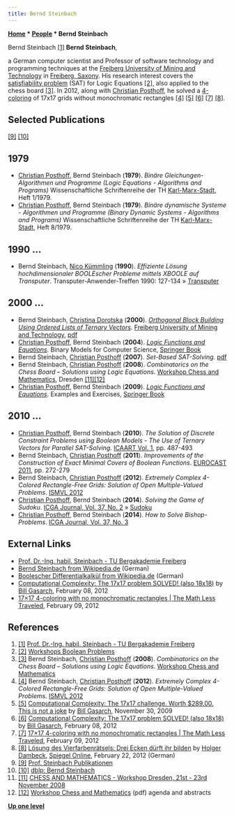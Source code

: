 ```yaml
---
title: Bernd Steinbach
---
```

**[Home](Home "Home") * [People](People "People") * Bernd Steinbach**

[](https://tu-freiberg.de/user/851) Bernd Steinbach <a id="cite-note-1" href="#cite-ref-1">[1]</a>
**Bernd Steinbach**,

a German computer scientist and Professor of software technology and programming techniques at the [Freiberg University of Mining and Technology](https://en.wikipedia.org/wiki/Technische_Universit%C3%A4t_Bergakademie_Freiberg) in [Freiberg, Saxony](https://en.wikipedia.org/wiki/Freiberg,_Saxony). His research interest covers the [satisfiability problem](https://en.wikipedia.org/wiki/Boolean_satisfiability_problem) (SAT) for Logic Equations <a id="cite-note-2" href="#cite-ref-2">[2]</a>, also applied to the chess board <a id="cite-note-3" href="#cite-ref-3">[3]</a>. In 2012, along with [Christian Posthoff](Christian_Posthoff "Christian Posthoff"), he solved a [4-coloring](https://en.wikipedia.org/wiki/Four_color_theorem) of 17x17 grids without monochromatic rectangles <a id="cite-note-4" href="#cite-ref-4">[4]</a> <a id="cite-note-5" href="#cite-ref-5">[5]</a> <a id="cite-note-6" href="#cite-ref-6">[6]</a> <a id="cite-note-7" href="#cite-ref-7">[7]</a> <a id="cite-note-8" href="#cite-ref-8">[8]</a>.

## Selected Publications

<a id="cite-note-9" href="#cite-ref-9">[9]</a> <a id="cite-note-10" href="#cite-ref-10">[10]</a>

## 1979

- [Christian Posthoff](Christian_Posthoff "Christian Posthoff"), Bernd Steinbach (**1979**). *Binäre Gleichungen- Algorithmen und Programme (Logic Equations - Algorithms and Programs)* Wissenschaftliche Schriftenreihe der TH [Karl-Marx-Stadt](https://en.wikipedia.org/wiki/Chemnitz), Heft 1/1979.
- [Christian Posthoff](Christian_Posthoff "Christian Posthoff"), Bernd Steinbach (**1979**). *Binäre dynamische Systeme - Algorithmen und Programme (Binary Dynamic Systems - Algorithms and Programs)* Wissenschaftliche Schriftenreihe der TH [Karl-Marx-Stadt](https://en.wikipedia.org/wiki/Chemnitz), Heft 8/1979.

## 1990 ...

- Bernd Steinbach, [Nico Kümmling](http://www.informatik.uni-trier.de/~ley/pers/hd/k/K=uuml=mmling:Nico.html) (**1990**). *Effiziente Lösung hochdimensionaler BOOLEscher Probleme mittels XBOOLE auf Transputer*. Transputer-Anwender-Treffen 1990: 127-134 » [Transputer](Transputer "Transputer")

## 2000 ...

- Bernd Steinbach, [Christina Dorotska](http://www.informatik.tu-freiberg.de/~dorotska/) (**2000**). *[Orthogonal Block Building Using Ordered Lists of Ternary Vectors](http://citeseerx.ist.psu.edu/viewdoc/summary?doi=10.1.1.32.6551)*. [Freiberg University of Mining and Technology](https://en.wikipedia.org/wiki/Freiberg_University_of_Mining_and_Technology), [pdf](http://www.informatik.tu-freiberg.de/prof2/publikationen/BP2000_OBB.pdf)
- [Christian Posthoff](Christian_Posthoff "Christian Posthoff"), Bernd Steinbach (**2004**). *[Logic Functions and Equations](http://www.springer.com/engineering/electronics/book/978-1-4020-2937-0)*. Binary Models for Computer Science, [Springer Book](http://www.springer.com/?SGWID=1-102-0-0-0)
- Bernd Steinbach, [Christian Posthoff](Christian_Posthoff "Christian Posthoff") (**2007**). *Set-Based SAT-Solving*. [pdf](http://www.informatik.tu-freiberg.de/prof2/publikationen/JFUN_SBSS_2007.pdf)
- Bernd Steinbach, [Christian Posthoff](Christian_Posthoff "Christian Posthoff") (**2008**). *Combinatorics on the Chess Board – Solutions using Logic Equations*. [Workshop Chess and Mathematics](Workshop_Chess_and_Mathematics "Workshop Chess and Mathematics"), Dresden <a id="cite-note-11" href="#cite-ref-11">[11]</a><a id="cite-note-12" href="#cite-ref-12">[12]</a>
- [Christian Posthoff](Christian_Posthoff "Christian Posthoff"), Bernd Steinbach (**2009**).  *[Logic Functions and Equations](http://www.springer.com/computer/foundations/book/978-1-4020-9594-8)*. Examples and Exercises, [Springer Book](http://www.springer.com/?SGWID=1-102-0-0-0)

## 2010 ...

- [Christian Posthoff](Christian_Posthoff "Christian Posthoff"), Bernd Steinbach (**2010**). *The Solution of Discrete Constraint Problems using Boolean Models - The Use of Ternary Vectors for Parallel SAT-Solving*. [ICAART Vol. 1](http://www.informatik.uni-trier.de/~ley/db/conf/icaart/icaart2010-1.html#PosthoffS10), pp. 487-493
- Bernd Steinbach, [Christian Posthoff](Christian_Posthoff "Christian Posthoff") (**2011**). *Improvements of the Construction of Exact Minimal Covers of Boolean Functions*. [EUROCAST 2011](http://www.informatik.uni-trier.de/~ley/db/conf/eurocast/eurocast2011-2.html#SteinbachP11), pp. 272-279
- Bernd Steinbach, [Christian Posthoff](Christian_Posthoff "Christian Posthoff") (**2012**). *Extremely Complex 4-Colored Rectangle-Free Grids: Solution of Open Multiple-Valued Problems*. [ISMVL 2012](http://www.informatik.uni-trier.de/~ley/db/conf/ismvl/ismvl2012.html#SteinbachP12)
- [Christian Posthoff](Christian_Posthoff "Christian Posthoff"), Bernd Steinbach (**2014**). *Solving the Game of Sudoku*. [ICGA Journal, Vol. 37, No. 2](ICGA_Journal#37_2 "ICGA Journal") » [Sudoku](index.php?title=Sudoku&action=edit&redlink=1 "Sudoku (page does not exist)")
- [Christian Posthoff](Christian_Posthoff "Christian Posthoff"), Bernd Steinbach (**2014**). *How to Solve Bishop-Problems*. [ICGA Journal, Vol. 37, No. 3](ICGA_Journal#37_3 "ICGA Journal")

## External Links

- [Prof. Dr.-Ing. habil. Steinbach - TU Bergakademie Freiberg](https://tu-freiberg.de/user/851)
- [Bernd Steinbach from Wikipedia.de](http://de.wikipedia.org/wiki/Bernd_Steinbach) (German)
- [Boolescher Differentialkalkül from Wikipedia.de](http://de.wikipedia.org/wiki/Boolescher_Differentialkalk%C3%BCl) (German)
- [Computational Complexity: The 17x17 problem SOLVED! (also 18x18)](http://blog.computationalcomplexity.org/2012/02/17x17-problem-solved-also-18x18.html) by [Bill Gasarch](http://www.cs.umd.edu/~gasarch/), February 08, 2012
- [17×17 4-coloring with no monochromatic rectangles | The Math Less Traveled](http://mathlesstraveled.com/2012/02/09/17x17-4-coloring-with-no-monochromatic-rectangles/), February 09, 2012

## References

1. <a id="cite-ref-1" href="#cite-note-1">[1]</a> [Prof. Dr.-Ing. habil. Steinbach - TU Bergakademie Freiberg](https://tu-freiberg.de/user/851)
1. <a id="cite-ref-2" href="#cite-note-2">[2]</a> [Workshops Boolean Problems](http://www.informatik.tu-freiberg.de/index.php?option=com_content&task=view&id=48&Itemid=76)
1. <a id="cite-ref-3" href="#cite-note-3">[3]</a>  Bernd Steinbach, [Christian Posthoff](Christian_Posthoff "Christian Posthoff") (**2008**). *Combinatorics on the Chess Board – Solutions using Logic Equations*. [Workshop Chess and Mathematics](Workshop_Chess_and_Mathematics "Workshop Chess and Mathematics")
1. <a id="cite-ref-4" href="#cite-note-4">[4]</a> Bernd Steinbach, [Christian Posthoff](Christian_Posthoff "Christian Posthoff") (**2012**). *Extremely Complex 4-Colored Rectangle-Free Grids: Solution of Open Multiple-Valued Problems*. [ISMVL 2012](http://www.informatik.uni-trier.de/~ley/db/conf/ismvl/ismvl2012.html#SteinbachP12)
1. <a id="cite-ref-5" href="#cite-note-5">[5]</a> [Computational Complexity: The 17x17 challenge. Worth $289.00. This is not a joke](http://blog.computationalcomplexity.org/2009/11/17x17-challenge-worth-28900-this-is-not.html) by [Bill Gasarch](http://www.cs.umd.edu/~gasarch/), November 30, 2009
1. <a id="cite-ref-6" href="#cite-note-6">[6]</a> [Computational Complexity: The 17x17 problem SOLVED! (also 18x18)](http://blog.computationalcomplexity.org/2012/02/17x17-problem-solved-also-18x18.html) by [Bill Gasarch](http://www.cs.umd.edu/~gasarch/), February 08, 2012
1. <a id="cite-ref-7" href="#cite-note-7">[7]</a> [17×17 4-coloring with no monochromatic rectangles | The Math Less Traveled](http://mathlesstraveled.com/2012/02/09/17x17-4-coloring-with-no-monochromatic-rectangles/), February 09, 2012
1. <a id="cite-ref-8" href="#cite-note-8">[8]</a> [Lösung des Vierfarbenrätsels: Drei Ecken dürft ihr bilden](http://www.spiegel.de/wissenschaft/mensch/loesung-des-vierfarbenraetsels-drei-ecken-duerft-ihr-bilden-a-816497.html) by [Holger Dambeck](http://www.spiegel.de/extra/a-632103.html), [Spiegel Online](https://en.wikipedia.org/wiki/Spiegel_Online), February 22, 2012 (German)
1. <a id="cite-ref-9" href="#cite-note-9">[9]</a> [Prof. Steinbach Publikationen](http://www.informatik.tu-freiberg.de/index.php?option=com_content&task=view&id=35&Itemid=63)
1. <a id="cite-ref-10" href="#cite-note-10">[10]</a> [dblp: Bernd Steinbach](http://www.informatik.uni-trier.de/~ley/pers/hd/s/Steinbach:Bernd.html)
1. <a id="cite-ref-11" href="#cite-note-11">[11]</a> [CHESS AND MATHEMATICS - Workshop Dresden, 21st - 23rd November 2008](http://www.math.tu-dresden.de/num/chess2008/index-en.html)
1. <a id="cite-ref-12" href="#cite-note-12">[12]</a> [Workshop Chess and Mathematics](http://www.math.tu-dresden.de/num/chess2008/abstracts.pdf) (pdf) agenda and abstracts

**[Up one level](People "People")**

